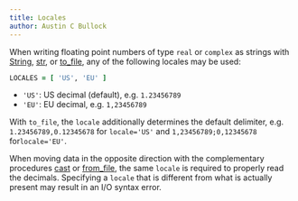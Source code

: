 ```yaml
---
title: Locales
author: Austin C Bullock
---
```


When writing floating point numbers of type `real` or `complex` as strings with [String](../Ref/string.html), [str](../Ref/str.html), or [to_file](../Ref/to_file.html), any of the following locales may be used:

```fortran
LOCALES = [ 'US', 'EU' ]
```

* `'US'`: US decimal (default), e.g. `1.23456789`
* `'EU'`: EU decimal, e.g. `1,23456789`

With `to_file`, the `locale` additionally determines the default delimiter, e.g. `1.23456789,0.12345678` for `locale='US'` and `1,23456789;0,12345678` for`locale='EU'`.

When moving data in the opposite direction with the complementary procedures [cast](../Ref/cast.html) or [from_file](../Ref/from_file.html), the same `locale` is required to properly read the decimals. Specifying a `locale` that is different from what is actually present may result in an I/O syntax error.
